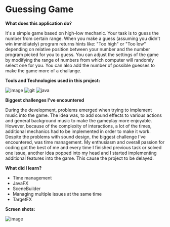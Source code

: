 # Guessing Game #    


**What does this application do?**

It's a simple game based on high-low mechanic. Your task is to guess the number from certain range. When you make a guess (assuming you didn't win immidiately) program returns hints like: "Too high" or "Too low" depending on relative position between your number and the number program picked for you to guess.
You can adjust the settings of the game by modifying the range of numbers from which computer will randomly select one for you. You can also add the number of possible guesses to make the game more of a challange.


**Tools and Technologies used in this project:**

![image](https://user-images.githubusercontent.com/57737385/72274820-24f9cb80-362d-11ea-8321-7c079ea67675.png)
![git](https://user-images.githubusercontent.com/57737385/73260792-f6eabe80-41ca-11ea-81d4-504ef3576f84.png)
![java](https://user-images.githubusercontent.com/57737385/73260824-0ec24280-41cb-11ea-8328-5d5354a821e4.png)

**Biggest challenges I've encountered**

During the development, problems emerged when trying to implement music into the game. The idea was, to add sound effects to various actions and general background music to make the gameplay more enjoyable. However, because of the complexity of interactions, a lot of the times, additional mechanics had to be implemented in order to make it work.
Despite the problems with sound design, the biggest challenge I've encountered, was time management. My enthusiasm and overall passion for coding got the best of me and every time I finished previous task or solved one issue, another idea popped into my head and I started implementing additional features into the game. This cause the project to be delayed.

**What did I learn?**

- Time management
- JavaFX
- SceneBuilder
- Managing multiple issues at the same time
- TargetFX

**Screen shots:**

![image](https://user-images.githubusercontent.com/57737385/72306510-a2e2c480-3677-11ea-9380-dc882b19e340.png)
